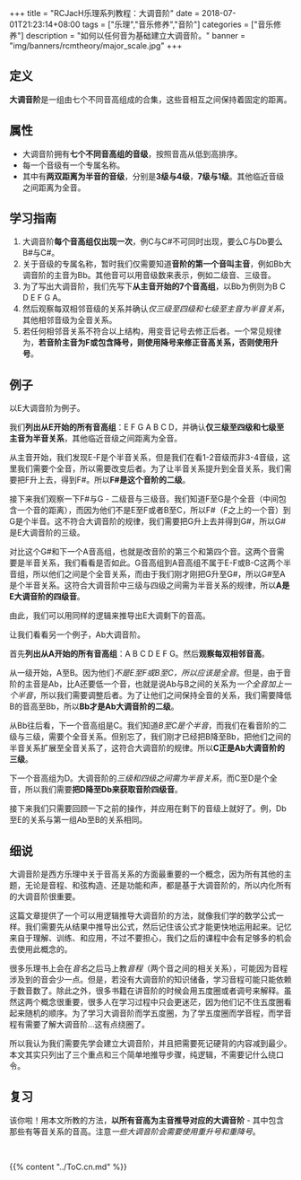 +++
title = "RCJacH乐理系列教程：大调音阶"
date = 2018-07-01T21:23:14+08:00
tags = ["乐理","音乐修养","音阶"]
categories = ["音乐修养"]
description = "如何以任何音为基础建立大调音阶。"
banner = "img/banners/rcmtheory/major_scale.jpg"
+++

## 定义
**大调音阶**是一组由七个不同音高组成的合集，这些音相互之间保持着固定的距离。

## 属性
+ 大调音阶拥有**七个不同音高组的音级**，按照音高从低到高排序。
+ 每一个音级有一个专属名称。
+ 其中有**两双距离为半音的音级**，分别是**3级与4级**，**7级与1级**。其他临近音级之间距离为全音。

## 学习指南

1. 大调音阶**每个音高组仅出现一次**，例C与C#不可同时出现，要么C与Db要么B#与C#。
2. 关于音级的专属名称，暂时我们仅需要知道**音阶的第一个音叫主音**，例如Bb大调音阶的主音为Bb。其他音可以用音级数来表示，例如二级音、三级音。
3. 为了写出大调音阶，我们先写下**从主音开始的7个音高组**，以Bb为例则为B C D E F G A。
4. 然后观察每双相邻音级的关系并确认*仅三级至四级和七级至主音为半音关系*，其他相邻音级为全音关系。
5. 若任何相邻音关系不符合以上结构，用变音记号去修正后者。一个常见规律为，**若音阶主音为F或包含降号，则使用降号来修正音高关系，否则使用升号**。

## 例子
以E大调音阶为例子。

我们**列出从E开始的所有音高组**：E F G A B C D，并确认**仅三级至四级和七级至主音为半音关系**，其他临近音级之间距离为全音。

从主音开始，我们发现E-F是个半音关系，但是我们在看1-2音级而非3-4音级，这里我们需要个全音，所以需要改变后者。为了让半音关系提升到全音关系，我们需要把F升上去，得到F#。所以**F#是这个音阶的二级**。

接下来我们观察一下F#与G - 二级音与三级音。我们知道F至G是个全音（中间包含一个音的距离），而因为他们不是E至F或者B至C，所以F#（F之上的一个音）到G是个半音。这不符合大调音阶的规律，我们需要把G升上去并得到G#，所以G#是E大调音阶的三级。

对比这个G#和下一个A音高组，也就是改音阶的第三个和第四个音。这两个音需要是半音关系，我们看看是否如此。G音高组到A音高组不属于E-F或B-C这两个半音组，所以他们之间是个全音关系，而由于我们刚才刚把G升至G#，所以G#至A是个半音关系。这符合大调音阶中三级与四级之间需为半音关系的规律，所以**A是E大调音阶的四级音**。

由此，我们可以用同样的逻辑来推导出E大调剩下的音高。

让我们看看另一个例子，Ab大调音阶。

首先**列出从A开始的所有音高组**：A B C D E F G。然后**观察每双相邻音高**。

从一级开始，A至B。因为他们*不是E至F或B至C，所以应该是全音*。但是，由于音阶的主音是Ab，比A还要低一个音，也就是说Ab与B之间的关系为*一个全音加上一个半音*，所以我们需要调整后者。为了让他们之间保持全音的关系，我们需要降低B的音高至Bb，所以**Bb才是Ab大调音阶的二级**。

从Bb往后看，下一个音高组是C。我们知道*B至C是个半音*，而我们在看音阶的二级与三级，需要个全音关系。但别忘了，我们刚才已经把B降至Bb，把他们之间的半音关系扩展至全音关系了，这符合大调音阶的规律。所以**C正是Ab大调音阶的三级**。

下一个音高组为D。大调音阶的*三级和四级之间需为半音关系*，而C至D是个全音，所以我们需要**把D降至Db来获取音阶四级音**。

接下来我们只需要回顾一下之前的操作，并应用在剩下的音级上就好了。例，Db至E的关系与第一组Ab至B的关系相同。

## 细说

大调音阶是西方乐理中关于音高关系的方面最重要的一个概念，因为所有其他的主题，无论是音程、和弦构造、还是功能和声，都是基于大调音阶的，所以内化所有的大调音阶很重要。

这篇文章提供了一个可以用逻辑推导大调音阶的方法，就像我们学的数学公式一样。我们需要先从结果中推导出公式，然后记住该公式才能更快地运用起来。记忆来自于理解、训练、和应用，不过不要担心，我们之后的课程中会有足够多的机会去使用此概念的。

很多乐理书上会在*音名*之后马上教*音程*（两个音之间的相关关系），可能因为音程涉及到的音会少一点。但是，若没有大调音阶的知识储备，学习音程可能只能依赖于数音数了。除此之外，很多书籍在讲音阶的时候会用五度圈或者调号来解释。虽然这两个概念很重要，很多人在学习过程中只会更迷茫，因为他们记不住五度圈看起来随机的顺序。为了学习大调音阶而学五度圈，为了学五度圈而学音程，而学音程有需要了解大调音阶...这有点绕圈了。

所以我认为我们需要先学会建立大调音阶，并且把需要死记硬背的内容减到最少。本文其实只列出了三个重点和三个简单地推导步骤，纯逻辑，不需要记什么绕口令。

## 复习

该你啦！用本文所教的方法，**以所有音高为主音推导对应的大调音阶** - 其中包含那些有等音关系的音高。注意*一些大调音阶会需要使用重升号和重降号*。

<br>

{{% content "../ToC.cn.md" %}}